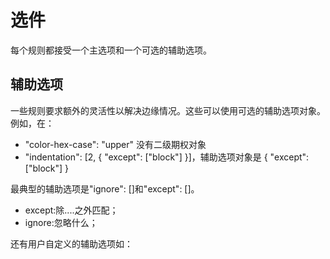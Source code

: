 # 选件
每个规则都接受一个主选项和一个可选的辅助选项。

## 辅助选项
一些规则要求额外的灵活性以解决边缘情况。这些可以使用可选的辅助选项对象。例如，在：
- "color-hex-case": "upper" 没有二级期权对象
- "indentation": [2, { "except": ["block"] }]，辅助选项对象是 { "except": ["block"] }

最典型的辅助选项是"ignore": []和"except": []。
- except:除....之外匹配；
- ignore:忽略什么；

还有用户自定义的辅助选项如：

